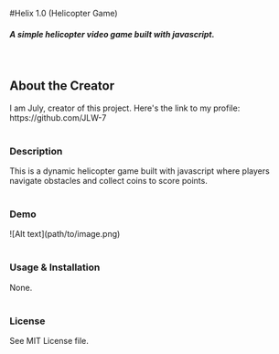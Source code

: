 #Helix 1.0 (Helicopter Game)
<h5>A simple helicopter video game built with javascript.</h5>
<br>
<h2>About the Creator</h1>
<h7>I am July, creator of this project. Here's the link to my profile: https://github.com/JLW-7</h7>
<br>
<br>
<h3>Description</h3>
<h7>This is a dynamic helicopter game built with javascript where players navigate obstacles and collect coins to score points.</h7>
<br>
<br>
<h3>Demo</h3>
![Alt text](path/to/image.png)
<br>
<br>
<h3>Usage & Installation</h3>
<h7>None.</h7>
<br>
<br>
<h3>License</h3>
<h7>See MIT License file.</h7>
